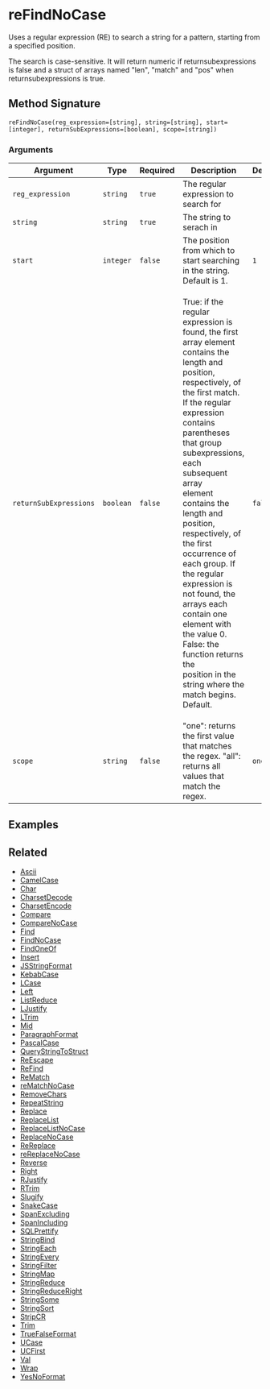 # reFindNoCase

Uses a regular expression (RE) to search a string for a pattern, starting from a specified position.

The search is case-sensitive. It will return numeric if returnsubexpressions is false and a struct of arrays named "len", "match" and "pos" when returnsubexpressions is true.

## Method Signature

```
reFindNoCase(reg_expression=[string], string=[string], start=[integer], returnSubExpressions=[boolean], scope=[string])
```

### Arguments

| Argument               | Type      | Required | Description                                                                                                                                                                                                                                                                                                                                                                                                                                                                                                                                   | Default |
| ---------------------- | --------- | -------- | --------------------------------------------------------------------------------------------------------------------------------------------------------------------------------------------------------------------------------------------------------------------------------------------------------------------------------------------------------------------------------------------------------------------------------------------------------------------------------------------------------------------------------------------- | ------- |
| `reg_expression`       | `string`  | `true`   | The regular expression to search for                                                                                                                                                                                                                                                                                                                                                                                                                                                                                                          |         |
| `string`               | `string`  | `true`   | The string to serach in                                                                                                                                                                                                                                                                                                                                                                                                                                                                                                                       |         |
| `start`                | `integer` | `false`  | The position from which to start searching in the string. Default is 1.                                                                                                                                                                                                                                                                                                                                                                                                                                                                       | `1`     |
| `returnSubExpressions` | `boolean` | `false`  | <p>True: if the regular expression is found, the first array element contains the length and position, respectively, of<br>the first match. If the regular expression contains parentheses that group subexpressions, each subsequent array<br>element contains the length and position, respectively, of the first occurrence of each group. If the regular<br>expression is not found, the arrays each contain one element with the value 0. False: the function returns the<br>position in the string where the match begins. Default.</p> | `false` |
| `scope`                | `string`  | `false`  | "one": returns the first value that matches the regex. "all": returns all values that match the regex.                                                                                                                                                                                                                                                                                                                                                                                                                                        | `one`   |

## Examples

## Related

* [Ascii](ascii.md)
* [CamelCase](camelcase.md)
* [Char](char.md)
* [CharsetDecode](charsetdecode.md)
* [CharsetEncode](charsetencode.md)
* [Compare](compare.md)
* [CompareNoCase](comparenocase.md)
* [Find](find.md)
* [FindNoCase](findnocase.md)
* [FindOneOf](findoneof.md)
* [Insert](insert.md)
* [JSStringFormat](jsstringformat.md)
* [KebabCase](kebabcase.md)
* [LCase](lcase.md)
* [Left](left.md)
* [ListReduce](listreduce.md)
* [LJustify](ljustify.md)
* [LTrim](ltrim.md)
* [Mid](mid.md)
* [ParagraphFormat](paragraphformat.md)
* [PascalCase](pascalcase.md)
* [QueryStringToStruct](querystringtostruct.md)
* [ReEscape](reescape.md)
* [ReFind](refind.md)
* [ReMatch](rematch.md)
* [reMatchNoCase](rematchnocase.md)
* [RemoveChars](removechars.md)
* [RepeatString](repeatstring.md)
* [Replace](replace.md)
* [ReplaceList](replacelist.md)
* [ReplaceListNoCase](replacelistnocase.md)
* [ReplaceNoCase](replacenocase.md)
* [ReReplace](rereplace.md)
* [reReplaceNoCase](rereplacenocase.md)
* [Reverse](reverse.md)
* [Right](right.md)
* [RJustify](rjustify.md)
* [RTrim](rtrim.md)
* [Slugify](slugify.md)
* [SnakeCase](snakecase.md)
* [SpanExcluding](spanexcluding.md)
* [SpanIncluding](spanincluding.md)
* [SQLPrettify](sqlprettify.md)
* [StringBind](stringbind.md)
* [StringEach](stringeach.md)
* [StringEvery](stringevery.md)
* [StringFilter](stringfilter.md)
* [StringMap](stringmap.md)
* [StringReduce](stringreduce.md)
* [StringReduceRight](stringreduceright.md)
* [StringSome](stringsome.md)
* [StringSort](stringsort.md)
* [StripCR](stripcr.md)
* [Trim](trim.md)
* [TrueFalseFormat](truefalseformat.md)
* [UCase](ucase.md)
* [UCFirst](ucfirst.md)
* [Val](val.md)
* [Wrap](wrap.md)
* [YesNoFormat](yesnoformat.md)
